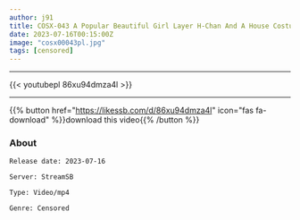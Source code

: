 ```yaml
---
author: j91
title: COSX-043 A Popular Beautiful Girl Layer H-Chan And A House Costume Party If You Found A Lascivious Switch, It Wouldn’t Have Been Echiechi During Her Life!
date: 2023-07-16T00:15:00Z
image: "cosx00043pl.jpg"
tags: [censored]
---
```

___

{{< youtubepl 86xu94dmza4l >}}
___

{{% button href="https://likessb.com/d/86xu94dmza4l" icon="fas fa-download" %}}download this video{{% /button %}}
### About

`Release date: 2023-07-16`

`Server: StreamSB`

`Type: Video/mp4`

`Genre:	Censored`
